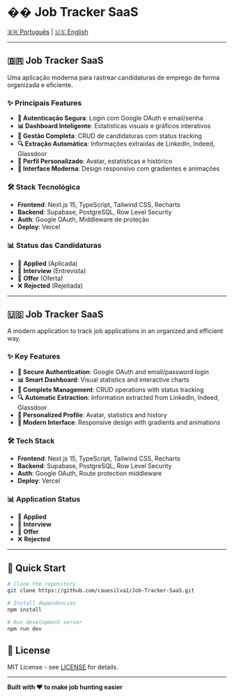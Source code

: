 # �� Job Tracker SaaS

[🇧🇷 Português](#-job-tracker-saas) | [🇺🇸 English](#-job-tracker-saas-1)

---

## 🇧🇷 Job Tracker SaaS

Uma aplicação moderna para rastrear candidaturas de emprego de forma organizada e eficiente.

### ✨ Principais Features

- **🔐 Autenticação Segura**: Login com Google OAuth e email/senha
- **📊 Dashboard Inteligente**: Estatísticas visuais e gráficos interativos
- **📝 Gestão Completa**: CRUD de candidaturas com status tracking
- **🔍 Extração Automática**: Informações extraídas de LinkedIn, Indeed, Glassdoor
- **👤 Perfil Personalizado**: Avatar, estatísticas e histórico
- **🎨 Interface Moderna**: Design responsivo com gradientes e animações

### 🛠️ Stack Tecnológica

- **Frontend**: Next.js 15, TypeScript, Tailwind CSS, Recharts
- **Backend**: Supabase, PostgreSQL, Row Level Security
- **Auth**: Google OAuth, Middleware de proteção
- **Deploy**: Vercel

### 📊 Status das Candidaturas

- 📝 **Applied** (Aplicada)
- 🎯 **Interview** (Entrevista)
- 🎉 **Offer** (Oferta)
- ❌ **Rejected** (Rejeitada)

---

## 🇺🇸 Job Tracker SaaS

A modern application to track job applications in an organized and efficient way.

### ✨ Key Features

- **🔐 Secure Authentication**: Google OAuth and email/password login
- **📊 Smart Dashboard**: Visual statistics and interactive charts
- **📝 Complete Management**: CRUD operations with status tracking
- **🔍 Automatic Extraction**: Information extracted from LinkedIn, Indeed, Glassdoor
- **👤 Personalized Profile**: Avatar, statistics and history
- **🎨 Modern Interface**: Responsive design with gradients and animations

### 🛠️ Tech Stack

- **Frontend**: Next.js 15, TypeScript, Tailwind CSS, Recharts
- **Backend**: Supabase, PostgreSQL, Row Level Security
- **Auth**: Google OAuth, Route protection middleware
- **Deploy**: Vercel

### 📊 Application Status

- 📝 **Applied**
- 🎯 **Interview**
- 🎉 **Offer**
- ❌ **Rejected**

---

## 🚀 Quick Start

```bash
# Clone the repository
git clone https://github.com/cauesilva1/Job-Tracker-SaaS.git

# Install dependencies
npm install

# Run development server
npm run dev
```

## 📄 License

MIT License - see [LICENSE](LICENSE) for details.

---

**Built with ❤️ to make job hunting easier**
